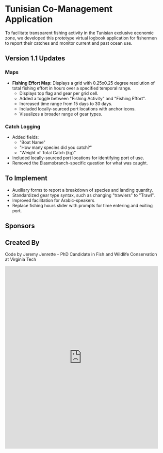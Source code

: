 # Tunisian Co-Management Application

To facilitate transparent fishing activity in the Tunisian exclusive economic zone, we developed this prototype virtual logbook application for fishermen to report their catches and monitor current and past ocean use.

## Version 1.1 Updates

### Maps
- **Fishing Effort Map**: Displays a grid with 0.25x0.25 degree resolution of total fishing effort in hours over a specified temporal range.
  - Displays top flag and gear per grid cell.
  - Added a toggle between "Fishing Activity" and "Fishing Effort".
  - Increased time range from 15 days to 30 days.
  - Included locally-sourced port locations with anchor icons.
  - Visualizes a broader range of gear types.

### Catch Logging
- Added fields:
  - "Boat Name"
  - "How many species did you catch?"
  - "Weight of Total Catch (kg)"
- Included locally-sourced port locations for identifying port of use.
- Removed the Elasmobranch-specific question for what was caught.

## To Implement
- Auxiliary forms to report a breakdown of species and landing quantity.
- Standardized gear type syntax, such as changing "trawlers" to "Trawl".
- Improved facilitation for Arabic-speakers.
- Replace fishing hours slider with prompts for time entering and exiting port.

## Sponsors

## Created By
Code by Jeremy Jenrette - PhD Candidate in Fish and Wildlife Conservation at Virginia Tech

<iframe src="https://sp2.cs.vt.edu/shiny/comanage/fishing_effort_grid.html" width="100%" height="600px" frameborder="0"></iframe>
